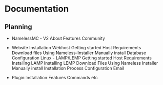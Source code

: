 # Documentation

## Planning

- NamelessMC - V2
  About
  Features
  Community
- Website
  Installation
    Webhost
      Getting started
        Host
        Requirements
      Download files
          Using Nameless-Installer
          Manually install
      Database Configuration
    Linux - LAMP/LEMP
      Getting started
        Host
        Requirements
      Installing LAMP
      Installing LEMP
      Download Files
        Using Nameless Installer
        Manually install
    Installation Process
  Configuration
    Email
    

- Plugin
  Installation
  Features
  Commands
  etc
  
